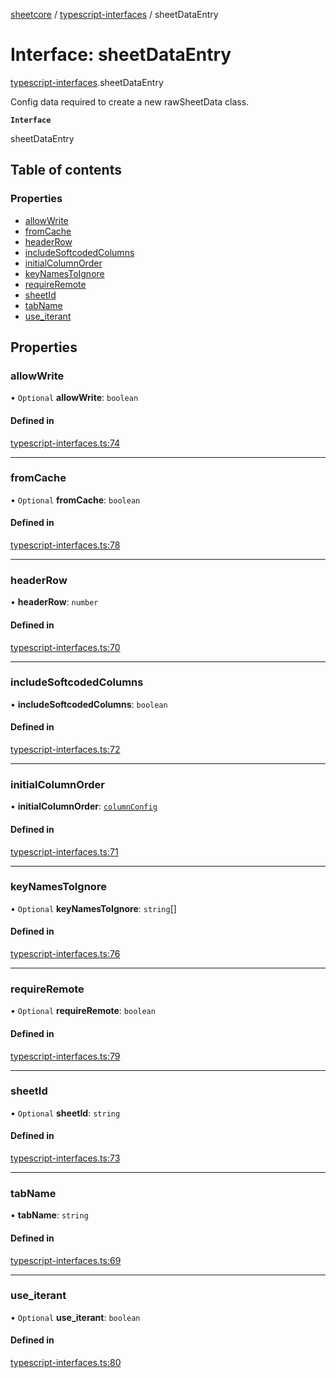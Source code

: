 [sheetcore](../docs.md) / [typescript-interfaces](../modules/typescript_interfaces.md) / sheetDataEntry

# Interface: sheetDataEntry

[typescript-interfaces](../modules/typescript_interfaces.md).sheetDataEntry

Config data required to create a new rawSheetData class.

**`Interface`**

sheetDataEntry

## Table of contents

### Properties

- [allowWrite](typescript_interfaces.sheetDataEntry.md#allowwrite)
- [fromCache](typescript_interfaces.sheetDataEntry.md#fromcache)
- [headerRow](typescript_interfaces.sheetDataEntry.md#headerrow)
- [includeSoftcodedColumns](typescript_interfaces.sheetDataEntry.md#includesoftcodedcolumns)
- [initialColumnOrder](typescript_interfaces.sheetDataEntry.md#initialcolumnorder)
- [keyNamesToIgnore](typescript_interfaces.sheetDataEntry.md#keynamestoignore)
- [requireRemote](typescript_interfaces.sheetDataEntry.md#requireremote)
- [sheetId](typescript_interfaces.sheetDataEntry.md#sheetid)
- [tabName](typescript_interfaces.sheetDataEntry.md#tabname)
- [use\_iterant](typescript_interfaces.sheetDataEntry.md#use_iterant)

## Properties

### allowWrite

• `Optional` **allowWrite**: `boolean`

#### Defined in

[typescript-interfaces.ts:74](https://github.com/texas-mcallen-mission/sheetCore/blob/3951f92/typescript-interfaces.ts#L74)

___

### fromCache

• `Optional` **fromCache**: `boolean`

#### Defined in

[typescript-interfaces.ts:78](https://github.com/texas-mcallen-mission/sheetCore/blob/3951f92/typescript-interfaces.ts#L78)

___

### headerRow

• **headerRow**: `number`

#### Defined in

[typescript-interfaces.ts:70](https://github.com/texas-mcallen-mission/sheetCore/blob/3951f92/typescript-interfaces.ts#L70)

___

### includeSoftcodedColumns

• **includeSoftcodedColumns**: `boolean`

#### Defined in

[typescript-interfaces.ts:72](https://github.com/texas-mcallen-mission/sheetCore/blob/3951f92/typescript-interfaces.ts#L72)

___

### initialColumnOrder

• **initialColumnOrder**: [`columnConfig`](typescript_interfaces.columnConfig.md)

#### Defined in

[typescript-interfaces.ts:71](https://github.com/texas-mcallen-mission/sheetCore/blob/3951f92/typescript-interfaces.ts#L71)

___

### keyNamesToIgnore

• `Optional` **keyNamesToIgnore**: `string`[]

#### Defined in

[typescript-interfaces.ts:76](https://github.com/texas-mcallen-mission/sheetCore/blob/3951f92/typescript-interfaces.ts#L76)

___

### requireRemote

• `Optional` **requireRemote**: `boolean`

#### Defined in

[typescript-interfaces.ts:79](https://github.com/texas-mcallen-mission/sheetCore/blob/3951f92/typescript-interfaces.ts#L79)

___

### sheetId

• `Optional` **sheetId**: `string`

#### Defined in

[typescript-interfaces.ts:73](https://github.com/texas-mcallen-mission/sheetCore/blob/3951f92/typescript-interfaces.ts#L73)

___

### tabName

• **tabName**: `string`

#### Defined in

[typescript-interfaces.ts:69](https://github.com/texas-mcallen-mission/sheetCore/blob/3951f92/typescript-interfaces.ts#L69)

___

### use\_iterant

• `Optional` **use\_iterant**: `boolean`

#### Defined in

[typescript-interfaces.ts:80](https://github.com/texas-mcallen-mission/sheetCore/blob/3951f92/typescript-interfaces.ts#L80)
